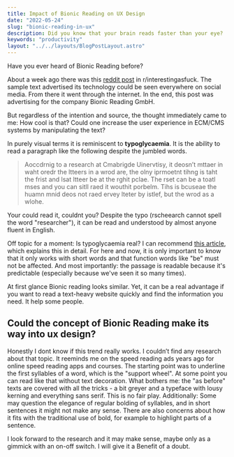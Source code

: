 ```yaml
---
title: Impact of Bionic Reading on UX Design
date: "2022-05-24"
slug: "bionic-reading-in-ux"
description: Did you know that your brain reads faster than your eye?
keywords: "productivity"
layout: "../../layouts/BlogPostLayout.astro"
---
```


Have you ever heard of Bionic Reading before?

About a week ago there was this [reddit post](https://www.reddit.com/r/interestingasfuck/comments/usgac8/bionic_reading_using_font_weights_to_increase/) in r/interestingasfuck. The sample text advertised its technology could be seen everywhere on social media. From there it went through the internet. In the end, this post was advertising for the company  Bionic Reading GmbH. 

But regardless of the intention and source, the thought immediately came to me: How cool is that? Could one increase the user experience in ECM/CMS systems by manipulating the text?

In purely visual terms it is reminiscent to **typoglycaemia**. It is the ability to read a paragraph like the following despite the jumbled words.

> Aoccdrnig to a research at Cmabrigde Uinervtisy, it deosn’t mttaer in waht oredr the ltteers in a wrod are, the olny iprmoetnt tihng is taht the frist and lsat ltteer be at the rghit pclae. The rset can be a toatl mses and you can sitll raed it wouthit porbelm. Tihs is bcuseae the huamn mnid deos not raed ervey lteter by istlef, but the wrod as a wlohe.

Your could read it, couldnt you? Despite the typo (rscheearch cannot spell the word "researcher"), it can be read and understood by almost anyone fluent in English.

Off topic for a moment: Is typoglycaemia real? I can recommend [this article](https://www.dictionary.com/e/typoglycemia/), which explains this in detail. For here and now, it is only important to know that it only works with short words and that function words like "be" must not be affected. And most importantly: the passage is readable because it's predictable (especially because we've seen it so many times).

At first glance Bionic reading looks similar. Yet, it can be a real advantage if you want to read a text-heavy website quickly and find the information you need. It help some people.

## Could the concept of Bionic Reading make its way into ux design?

Honestly I dont know if this trend really works. I couldn’t find any research about that topic. It reeminds me on the speed reading ads years ago for online speed reading apps and courses. The starting point was to underline the first syllables of a word, which is the "support wheel". At some point you can read like that without text decoration.
What bothers me: the "as before" texts are covered with all the tricks - a bit greyer and a typeface with lousy kerning and everything sans serif. This is no fair play.
Additionally: Some may question the elegance of regular bolding of syllables, and in short sentences it might not make any sense. There are also concerns about how it fits with the traditional use of bold, for example to highlight parts of a sentence.

I look forward to the research and it may make sense, maybe only as a gimmick with an on-off switch. I will give it a Benefit of a doubt.

